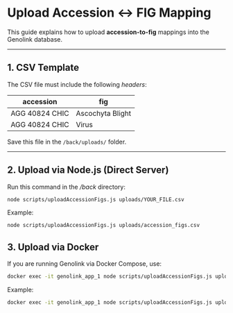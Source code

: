 # Upload Accession ↔ FIG Mapping

This guide explains how to upload **accession-to-fig** mappings into the Genolink database.

---

## 1. CSV Template

The CSV file must include the following *headers*:

| accession       | fig              |
|-----------------|------------------|
| AGG 40824 CHIC    | Ascochyta Blight |
| AGG 40824 CHIC    | Virus           |

Save this file in the `/back/uploads/` folder.

---

## 2. Upload via Node.js (Direct Server)

Run this command in the */back* directory:

```bash
node scripts/uploadAccessionFigs.js uploads/YOUR_FILE.csv
```
Example:
```bash
node scripts/uploadAccessionFigs.js uploads/accession_figs.csv
```

## 3. Upload via Docker
If you are running Genolink via Docker Compose, use:

```bash
docker exec -it genolink_app_1 node scripts/uploadAccessionFigs.js uploads/YOUR_FILE.csv
```
Example:

```bash
docker exec -it genolink_app_1 node scripts/uploadAccessionFigs.js uploads/accession_figs.csv
```
